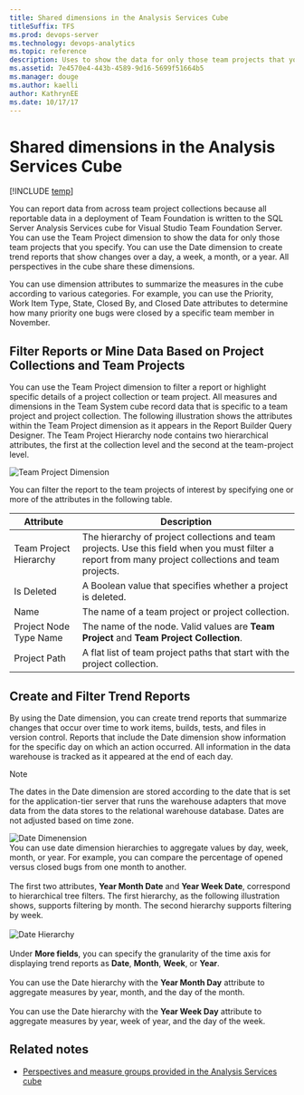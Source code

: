 ```yaml
---
title: Shared dimensions in the Analysis Services Cube 
titleSuffix: TFS 
ms.prod: devops-server
ms.technology: devops-analytics
ms.topic: reference
description: Uses to show the data for only those team projects that you specify.
ms.assetid: 7e4570e4-443b-4589-9d16-5699f51664b5
ms.manager: douge
ms.author: kaelliauthor: KathrynEE
ms.date: 10/17/17
---
```



# Shared dimensions in the Analysis Services Cube
[!INCLUDE [temp](../_shared/tfs-report-platform-version.md)]

You can report data from across team project collections because all reportable data in a deployment of Team Foundation is written to the SQL Server Analysis Services cube for Visual Studio Team Foundation Server. You can use the Team Project dimension to show the data for only those team projects that you specify. You can use the Date dimension to create trend reports that show changes over a day, a week, a month, or a year. All perspectives in the cube share these dimensions.  
  
 You can use dimension attributes to summarize the measures in the cube according to various categories. For example, you can use the Priority, Work Item Type, State, Closed By, and Closed Date attributes to determine how many priority one bugs were closed by a specific team member in November.  
  
##  <a name="team_project"></a> Filter Reports or Mine Data Based on Project Collections and Team Projects  
 You can use the Team Project dimension to filter a report or highlight specific details of a project collection or team project. All measures and dimensions in the Team System cube record data that is specific to a team project and project collection. The following illustration shows the attributes within the Team Project dimension as it appears in the Report Builder Query Designer. The Team Project Hierarchy node contains two hierarchical attributes, the first at the collection level and the second at the team-project level.  
  
 ![Team Project Dimension](_img/alm_rpt_teamproject.png "ALM_RPT_TeamProject")  
  
 You can filter the report to the team projects of interest by specifying one or more of the attributes in the following table.  
  
|Attribute|Description|  
|---------------|-----------------|  
|Team Project Hierarchy|The hierarchy of project collections and team projects. Use this field when you must filter a report from many project collections and team projects.|  
|Is Deleted|A Boolean value that specifies whether a project is deleted.|  
|Name|The name of a team project or project collection.|  
|Project Node Type Name|The name of the node. Valid values are **Team Project** and **Team Project Collection**.|  
|Project Path|A flat list of team project paths that start with the project collection.|  
  
##  <a name="date_dimension"></a> Create and Filter Trend Reports  
 By using the Date dimension, you can create trend reports that summarize changes that occur over time to work items, builds, tests, and files in version control. Reports that include the Date dimension show information for the specific day on which an action occurred. All information in the data warehouse is tracked as it appeared at the end of each day.  
  
> [!NOTE]
>  The dates in the Date dimension are stored according to the date that is set for the application-tier server that runs the warehouse adapters that move data from the data stores to the relational warehouse database. Dates are not adjusted based on time zone.

![Date Dimenension](_img/alm_rpt_date_dimension.png "ALM_RPT_Date_Dimension")<br />You can use date dimension hierarchies to aggregate values by day, week, month, or year. For example, you can compare the percentage of opened versus closed bugs from one month to another.<br /><br /> The first two attributes, **Year Month Date** and **Year Week Date**, correspond to hierarchical tree filters. The first hierarchy, as the following illustration shows, supports filtering by month. The second hierarchy supports filtering by week.<br /><br /> ![Date Hierarchy](_img/alm_rpt_datehierarchy.png "ALM_RPT_DateHierarchy")<br /><br /> Under **More fields**, you can specify the granularity of the time axis for displaying trend reports as **Date**, **Month**, **Week**, or **Year**.<br /><br /> You can use the Date hierarchy with the **Year Month Day** attribute to aggregate measures by year, month, and the day of the month.<br /><br /> You can use the Date hierarchy with the **Year Week Day** attribute to aggregate measures by year, week of year, and the day of the week.
  
## Related notes
 
- [Perspectives and measure groups provided in the Analysis Services cube](perspective-measure-groups-cube.md)